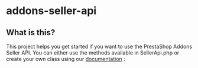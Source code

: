 # addons-seller-api

## What is this?

This project helps you get started if you want to use the PrestaShop Addons Seller API. You can either use the methods available in SellerApi.php or create your own class using our [documentation](addons.prestashop.com/en/content/34-sellers-api) : 
